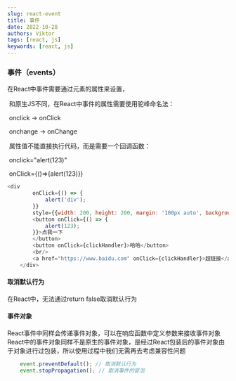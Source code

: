 ```yaml
---
slug: react-event
title: 事件
date: 2022-10-28
authors: Viktor
tags: [react, js]
keywords: [react, js]
---
```

<!-- truncate -->

### 事件（events）

在React中事件需要通过元素的属性来设置，

​    和原生JS不同，在React中事件的属性需要使用驼峰命名法：

​      onclick -> onClick

​      onchange -> onChange

​    属性值不能直接执行代码，而是需要一个回调函数：

​     onclick="alert(123)"

​     onClick={()=>{alert(123)}}

```js
<div
        onClick={() => {
            alert('div');
        }}
        style={{width: 200, height: 200, margin: '100px auto', backgroundColor:'#bfa'}}>
        <button onClick={() => {
            alert(123);
        }}>点我一下
        </button>
        <button onClick={clickHandler}>哈哈</button>
        <br/>
        <a href="https://www.baidu.com" onClick={clickHandler}>超链接</a>
    </div>
```

#### 取消默认行为

 在React中，无法通过return false取消默认行为

#### 事件对象

React事件中同样会传递事件对象，可以在响应函数中定义参数来接收事件对象React中的事件对象同样不是原生的事件对象，是经过React包装后的事件对象由于对象进行过包装，所以使用过程中我们无需再去考虑兼容性问题

```js
    event.preventDefault(); // 取消默认行为
    event.stopPropagation(); // 取消事件的冒泡
```
